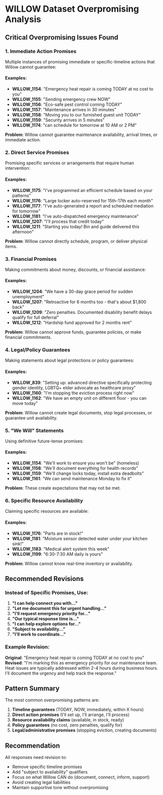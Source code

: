 # WILLOW Dataset Overpromising Analysis

## Critical Overpromising Issues Found

### 1. **Immediate Action Promises**
Multiple instances of promising immediate or specific-timeline actions that Willow cannot guarantee:

#### Examples:
- **WILLOW_1154**: "Emergency heat repair is coming TODAY at no cost to you"
- **WILLOW_1155**: "Sending emergency crew NOW"
- **WILLOW_1156**: "Eco-safe pest control coming TODAY"
- **WILLOW_1157**: "Maintenance arrives in 30 minutes"
- **WILLOW_1158**: "Moving you to our furnished guest unit TODAY"
- **WILLOW_1159**: "Security arrives in 5 minutes"
- **WILLOW_1174**: "can schedule for tomorrow at 10 AM or 2 PM"

**Problem**: Willow cannot guarantee maintenance availability, arrival times, or immediate action.

### 2. **Direct Service Promises**
Promising specific services or arrangements that require human intervention:

#### Examples:
- **WILLOW_1175**: "I've programmed an efficient schedule based on your patterns"
- **WILLOW_1176**: "Large locker auto-reserved for 15th-17th each month"
- **WILLOW_1177**: "I've auto-generated a report and scheduled mediation for tomorrow"
- **WILLOW_1181**: "I've auto-dispatched emergency maintenance"
- **WILLOW_1207**: "I'll process that credit today"
- **WILLOW_1211**: "Starting you today! Bin and guide delivered this afternoon"

**Problem**: Willow cannot directly schedule, program, or deliver physical items.

### 3. **Financial Promises**
Making commitments about money, discounts, or financial assistance:

#### Examples:
- **WILLOW_1204**: "We have a 30-day grace period for sudden unemployment"
- **WILLOW_1207**: "Retroactive for 6 months too - that's about $1,800 back"
- **WILLOW_1209**: "Zero penalties. Documented disability benefit delays qualify for full deferral"
- **WILLOW_1212**: "Hardship fund approved for 2 months rent"

**Problem**: Willow cannot approve funds, guarantee policies, or make financial commitments.

### 4. **Legal/Policy Guarantees**
Making statements about legal protections or policy guarantees:

#### Examples:
- **WILLOW_839**: "Setting up: advanced directive specifically protecting gender identity, LGBTQ+ elder advocate as healthcare proxy"
- **WILLOW_1160**: "I'm stopping the eviction process right now"
- **WILLOW_1162**: "We have an empty unit on different floor - you can move today"

**Problem**: Willow cannot create legal documents, stop legal processes, or guarantee unit availability.

### 5. **"We Will" Statements**
Using definitive future-tense promises:

#### Examples:
- **WILLOW_1154**: "We'll work to ensure you won't be" (homeless)
- **WILLOW_1158**: "We'll document everything for health records"
- **WILLOW_1159**: "We'll change locks today, install extra deadbolts"
- **WILLOW_1161**: "We can send maintenance Monday to fix it"

**Problem**: These create expectations that may not be met.

### 6. **Specific Resource Availability**
Claiming specific resources are available:

#### Examples:
- **WILLOW_1176**: "Parts are in stock!"
- **WILLOW_1181**: "Moisture sensor detected water under your kitchen sink!"
- **WILLOW_1183**: "Medical alert system this week"
- **WILLOW_1199**: "6:30-7:30 AM daily is yours"

**Problem**: Willow cannot know real-time inventory or availability.

## Recommended Revisions

### Instead of Specific Promises, Use:
1. **"I can help connect you with..."**
2. **"Let me document this for urgent handling..."**
3. **"I'll request emergency priority for..."**
4. **"Our typical response time is..."**
5. **"I can help explore options for..."**
6. **"Subject to availability..."**
7. **"I'll work to coordinate..."**

### Example Revision:
**Original**: "Emergency heat repair is coming TODAY at no cost to you"
**Revised**: "I'm marking this as emergency priority for our maintenance team. Heat issues are typically addressed within 2-4 hours during business hours. I'll document the urgency and help track the response."

## Pattern Summary

The most common overpromising patterns are:
1. **Timeline guarantees** (TODAY, NOW, immediately, within X hours)
2. **Direct action promises** (I'll set up, I'll arrange, I'll process)
3. **Resource availability claims** (available, in stock, ready)
4. **Policy guarantees** (no cost, zero penalties, qualify for)
5. **Legal/administrative promises** (stopping eviction, creating documents)

## Recommendation

All responses need revision to:
- Remove specific timeline promises
- Add "subject to availability" qualifiers
- Focus on what Willow CAN do (document, connect, inform, support)
- Avoid creating legal liabilities
- Maintain supportive tone without overpromising